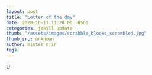 ```yaml
---
layout: post
title: "Letter of the day"
date: 2020-10-11 11:20:00 -0500
categories: jekyll update
thumb: "/assets/images/scrabble_blocks_scrambled.jpg"
thumb_src: unknown
author: mister_mjir
tags:
---
```

U
